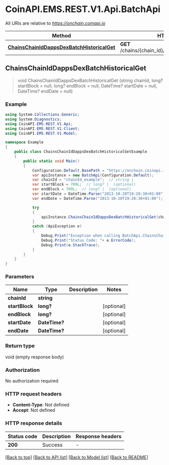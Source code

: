 # CoinAPI.EMS.REST.V1.Api.BatchApi

All URIs are relative to *https://onchain.coinapi.io*

Method | HTTP request | Description
------------- | ------------- | -------------
[**ChainsChainIdDappsDexBatchHistoricalGet**](BatchApi.md#chainschainiddappsdexbatchhistoricalget) | **GET** /chains/{chain_id}/dapps/dex/batch/historical | 



## ChainsChainIdDappsDexBatchHistoricalGet

> void ChainsChainIdDappsDexBatchHistoricalGet (string chainId, long? startBlock = null, long? endBlock = null, DateTime? startDate = null, DateTime? endDate = null)



### Example

```csharp
using System.Collections.Generic;
using System.Diagnostics;
using CoinAPI.EMS.REST.V1.Api;
using CoinAPI.EMS.REST.V1.Client;
using CoinAPI.EMS.REST.V1.Model;

namespace Example
{
    public class ChainsChainIdDappsDexBatchHistoricalGetExample
    {
        public static void Main()
        {
            Configuration.Default.BasePath = "https://onchain.coinapi.io";
            var apiInstance = new BatchApi(Configuration.Default);
            var chainId = "chainId_example";  // string | 
            var startBlock = 789L;  // long? |  (optional) 
            var endBlock = 789L;  // long? |  (optional) 
            var startDate = DateTime.Parse("2013-10-20T19:20:30+01:00");  // DateTime? |  (optional) 
            var endDate = DateTime.Parse("2013-10-20T19:20:30+01:00");  // DateTime? |  (optional) 

            try
            {
                apiInstance.ChainsChainIdDappsDexBatchHistoricalGet(chainId, startBlock, endBlock, startDate, endDate);
            }
            catch (ApiException e)
            {
                Debug.Print("Exception when calling BatchApi.ChainsChainIdDappsDexBatchHistoricalGet: " + e.Message );
                Debug.Print("Status Code: "+ e.ErrorCode);
                Debug.Print(e.StackTrace);
            }
        }
    }
}
```

### Parameters


Name | Type | Description  | Notes
------------- | ------------- | ------------- | -------------
 **chainId** | **string**|  | 
 **startBlock** | **long?**|  | [optional] 
 **endBlock** | **long?**|  | [optional] 
 **startDate** | **DateTime?**|  | [optional] 
 **endDate** | **DateTime?**|  | [optional] 

### Return type

void (empty response body)

### Authorization

No authorization required

### HTTP request headers

- **Content-Type**: Not defined
- **Accept**: Not defined


### HTTP response details
| Status code | Description | Response headers |
|-------------|-------------|------------------|
| **200** | Success |  -  |

[[Back to top]](#)
[[Back to API list]](../README.md#documentation-for-api-endpoints)
[[Back to Model list]](../README.md#documentation-for-models)
[[Back to README]](../README.md)

